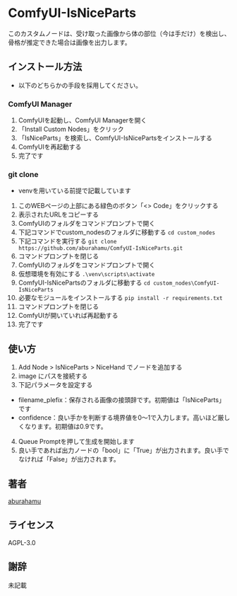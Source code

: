 # ComfyUI-IsNiceParts
このカスタムノードは、受け取った画像から体の部位（今は手だけ）を検出し、骨格が推定できた場合は画像を出力します。

## インストール方法
* 以下のどちらかの手段を採用してください。
### ComfyUI Manager
1. ComfyUIを起動し、ComfyUI Managerを開く
2. 「Install Custom Nodes」をクリック
3. 「IsNiceParts」を検索し、ComfyUI-IsNicePartsをインストールする
4. ComfyUIを再起動する
5. 完了です
### git clone
* venvを用いている前提で記載しています
1. このWEBページの上部にある緑色のボタン「<> Code」をクリックする
2. 表示されたURLをコピーする
3. ComfyUIのフォルダをコマンドプロンプトで開く
4. 下記コマンドでcustom_nodesのフォルダに移動する
`cd custom_nodes`
5. 下記コマンドを実行する
`git clone https://github.com/aburahamu/ComfyUI-IsNiceParts.git`
6. コマンドプロンプトを閉じる
7. ComfyUIのフォルダをコマンドプロンプトで開く
8. 仮想環境を有効にする
`.\venv\scripts\activate`
9. ComfyUI-IsNicePartsのフォルダに移動する
`cd custom_nodes\ComfyUI-IsNiceParts`
10. 必要なモジュールをインストールする
`pip install -r requirements.txt`
11. コマンドプロンプトを閉じる
12. ComfyUIが開いていれば再起動する
13. 完了です

## 使い方
1. Add Node > IsNiceParts > NiceHand でノードを追加する
2. image にパスを接続する
3. 下記パラメータを設定する
* filename_plefix：保存される画像の接頭辞です。初期値は「IsNiceParts」です
* confidence：良い手かを判断する境界値を0～1で入力します。高いほど厳しくなります。初期値は0.9です。
4. Queue Promptを押して生成を開始します
5. 良い手であれば出力ノードの「bool」に「True」が出力されます。良い手でなければ「False」が出力されます。

## 著者
[aburahamu](https://twitter.com/aburahamu_aa)

## ライセンス
AGPL-3.0

## 謝辞
未記載